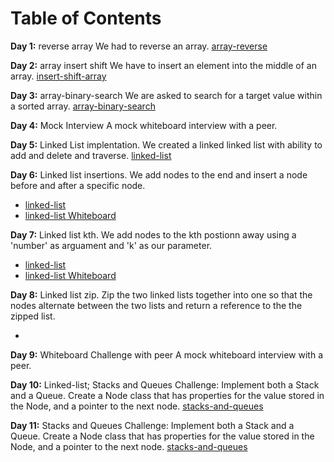 # Table of Contents

**Day 1:** reverse array
We had to reverse an array.
[array-reverse](assets/array-reverse.png)

**Day 2:** array insert shift
We have to insert an element into the middle of an array.
[insert-shift-array](assets/insert-shift-array.png)

**Day 3:** array-binary-search
We are asked to search for a target value within a sorted array.
[array-binary-search](assets/array-binary-search.png)

**Day 4:** Mock Interview
A mock whiteboard interview with a peer.

**Day 5:** Linked List implentation.
We created a linked linked list with ability to add and delete and traverse.
[linked-list](https://github.com/scottie-l/data-structures-and-algorithms/tree/main/javascript/401/linked-lists)

**Day 6:** Linked list insertions.
We add nodes to the end and insert a node before and after a specific node.
- [linked-list](https://github.com/scottie-l/data-structures-and-algorithms/tree/main/javascript/401/linked-lists)
- [linked-list Whiteboard](assets/Linked-lists.png)

**Day 7:** Linked list kth.
We add nodes to the kth postionn away using a 'number' as arguament and 'k' as our parameter.
- [linked-list](https://github.com/scottie-l/data-structures-and-algorithms/tree/main/javascript/401/linked-lists)
- [linked-list Whiteboard](assets/linked-list-kth.png)

**Day 8:** Linked list zip.
Zip the two linked lists together into one so that the nodes alternate between the two lists and return a reference to the the zipped list.
- []()

**Day 9:** Whiteboard Challenge with peer
A mock whiteboard interview with a peer.

**Day 10:** Linked-list; Stacks and Queues
Challenge: Implement both a Stack and a Queue. Create a Node class that has properties for the value stored in the Node, and a pointer to the next node.
[stacks-and-queues](https://github.com/scottie-l/data-structures-and-algorithms/blob/main/javascript/401/linked-lists/stacks-and-queues.js)

**Day 11:** Stacks and Queues
Challenge: Implement both a Stack and a Queue. Create a Node class that has properties for the value stored in the Node, and a pointer to the next node.
[stacks-and-queues](https://github.com/scottie-l/data-structures-and-algorithms/blob/main/javascript/401/linked-lists/stacks-and-queues.js)
